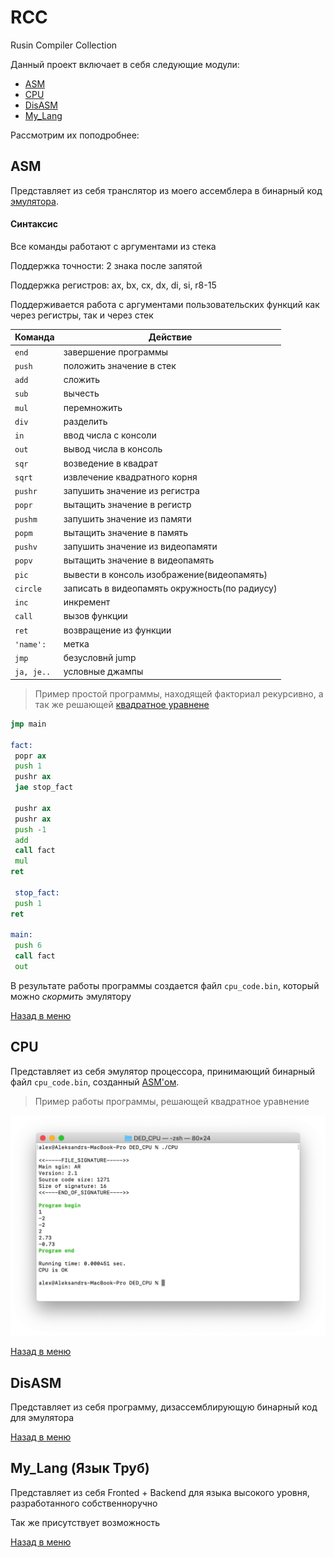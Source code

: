 # RCC
Rusin Compiler Collection

Данный проект включает в себя следующие модули:
- [ASM](#asm)
- [CPU](#cpu)
- [DisASM](#disasm)
- [My_Lang](#my_lang)

Рассмотрим их поподробнее:
## ASM

Представляет из себя транслятор из моего ассемблера в бинарный код [эмулятора](#cpu).

#### Синтаксис

Все команды работают с аргументами из стека

Поддержка точности: 2 знака после запятой

Поддержка регистров: ax, bx, cx, dx, di, si, r8-15

Поддерживается работа с аргументами пользовательских функций как через регистры, так и через стек

 Команда  |      Действие
----------|---------------------
`end     `| завершение программы
`push    `| положить значение в стек
`add     `| сложить 
`sub     `| вычесть
`mul     `| перемножить
`div     `| разделить
`in      `| ввод числа с консоли
`out     `| вывод числа в консоль
`sqr     `| возведение в квадрат
`sqrt    `| извлечение квадратного корня
`pushr   `| запушить значение из регистра
`popr    `| вытащить значение в регистр
`pushm   `| запушить значение из памяти
`popm    `| вытащить значение в память
`pushv   `| запушить значение из видеопамяти
`popv    `| вытащить значение в видеопамять
`pic     `| вывести в консоль изображение(видеопамять)
`circle  `| записать в видеопамять окружность(по радиусу)
`inc     `| инкремент
`call    `| вызов функции
`ret     `| возвращение из функции
`'name': `| метка
`jmp     `| безусловнй jump
`ja, je..`| условные джампы 

> Пример простой программы, находящей факториал рекурсивно, а так же решающей [квадратное уравнене](https://github.com/iDang3r/RCC/blob/master/Examples/SquareSolver.txt)

```asm
jmp main

fact:
 popr ax
 push 1
 pushr ax
 jae stop_fact
 
 pushr ax
 pushr ax 
 push -1
 add
 call fact
 mul
ret

 stop_fact:
 push 1
ret

main:
 push 6
 call fact
 out

```

В результате работы программы создается файл `cpu_code.bin`, который можно *скормить* эмулятору 

[Назад в меню](#rcc)

## CPU

Представляет из себя эмулятор процессора, принимающий бинарный файл `cpu_code.bin`, созданный [ASM'ом](#asm).

> Пример работы программы, решающей квадратное уравнение

<img src="https://github.com/iDang3r/RCC/blob/master/Images/SqrtSolver%20console.png" width="600">

[Назад в меню](#rcc)

## DisASM

Представляет из себя программу, дизассемблирующую бинарный код для эмулятора

[Назад в меню](#rcc)

## My_Lang (Язык Труб)

Представляет из себя Fronted + Backend для языка высокого уровня, разработанного собственноручно

Так же присутствует возможность 

[Назад в меню](#rcc)
